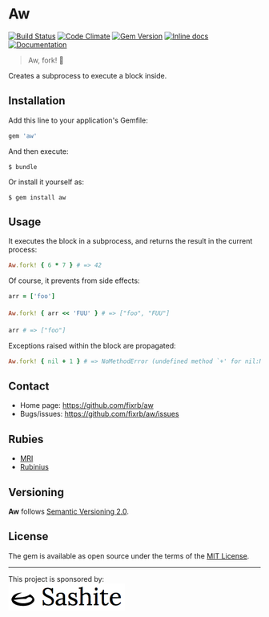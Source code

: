 # Aw

[![Build Status](https://api.travis-ci.org/fixrb/aw.svg?branch=master)][travis]
[![Code Climate](https://codeclimate.com/github/fixrb/aw/badges/gpa.svg)][codeclimate]
[![Gem Version](https://badge.fury.io/rb/aw.svg)][gem]
[![Inline docs](https://inch-ci.org/github/fixrb/aw.svg?branch=master)][inchpages]
[![Documentation](https://img.shields.io/:yard-docs-38c800.svg)][rubydoc]

> Aw, fork! 😬

Creates a subprocess to execute a block inside.

## Installation

Add this line to your application's Gemfile:

```ruby
gem 'aw'
```

And then execute:

    $ bundle

Or install it yourself as:

    $ gem install aw

## Usage

It executes the block in a subprocess, and returns the result in the current process:

```ruby
Aw.fork! { 6 * 7 } # => 42
```

Of course, it prevents from side effects:

```ruby
arr = ['foo']

Aw.fork! { arr << 'FUU' } # => ["foo", "FUU"]

arr # => ["foo"]
```

Exceptions raised within the block are propagated:

```ruby
Aw.fork! { nil + 1 } # => NoMethodError (undefined method `+' for nil:NilClass)
```

## Contact

* Home page: https://github.com/fixrb/aw
* Bugs/issues: https://github.com/fixrb/aw/issues

## Rubies

* [MRI](https://www.ruby-lang.org/)
* [Rubinius](https://rubinius.com/)

## Versioning

__Aw__ follows [Semantic Versioning 2.0](https://semver.org/).

## License

The gem is available as open source under the terms of the [MIT License](https://opensource.org/licenses/MIT).

***

<p>
  This project is sponsored by:<br />
  <a href="https://sashite.com/"><img
    src="https://github.com/fixrb/aw/raw/master/img/sashite.png"
    alt="Sashite" /></a>
</p>

[gem]: https://rubygems.org/gems/aw
[travis]: https://travis-ci.org/fixrb/aw
[codeclimate]: https://codeclimate.com/github/fixrb/aw
[inchpages]: https://inch-ci.org/github/fixrb/aw
[rubydoc]: https://rubydoc.info/gems/aw
